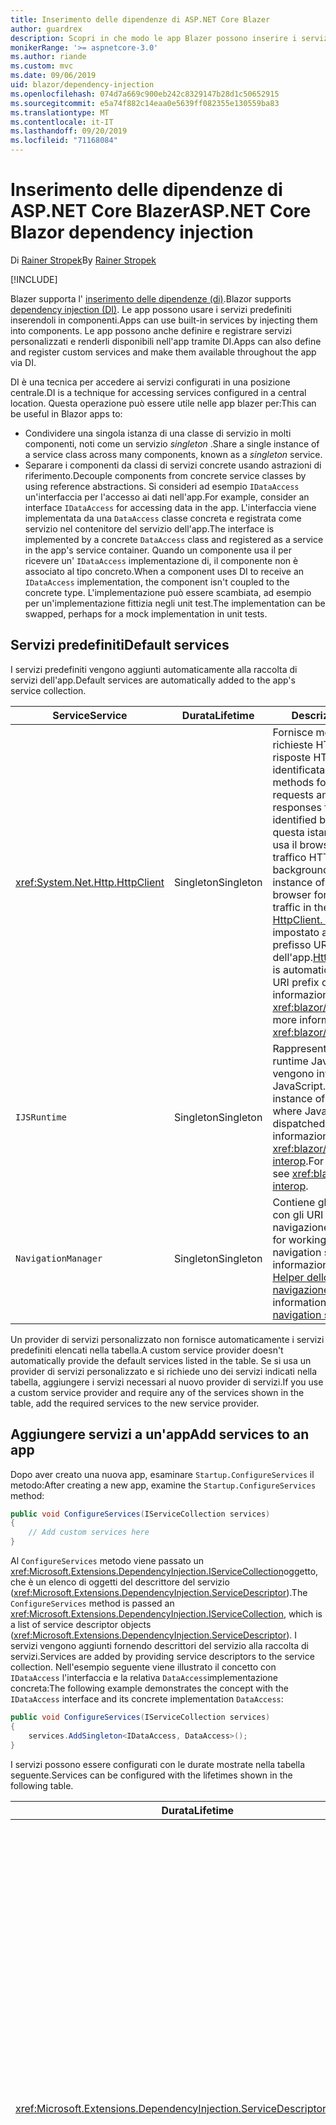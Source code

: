```yaml
---
title: Inserimento delle dipendenze di ASP.NET Core Blazer
author: guardrex
description: Scopri in che modo le app Blazer possono inserire i servizi nei componenti.
monikerRange: '>= aspnetcore-3.0'
ms.author: riande
ms.custom: mvc
ms.date: 09/06/2019
uid: blazor/dependency-injection
ms.openlocfilehash: 074d7a669c900eb242c8329147b28d1c50652915
ms.sourcegitcommit: e5a74f882c14eaa0e5639ff082355e130559ba83
ms.translationtype: MT
ms.contentlocale: it-IT
ms.lasthandoff: 09/20/2019
ms.locfileid: "71168084"
---
```

# <a name="aspnet-core-blazor-dependency-injection"></a><span data-ttu-id="54b9d-103">Inserimento delle dipendenze di ASP.NET Core Blazer</span><span class="sxs-lookup"><span data-stu-id="54b9d-103">ASP.NET Core Blazor dependency injection</span></span>

<span data-ttu-id="54b9d-104">Di [Rainer Stropek](https://www.timecockpit.com)</span><span class="sxs-lookup"><span data-stu-id="54b9d-104">By [Rainer Stropek](https://www.timecockpit.com)</span></span>

[!INCLUDE[](~/includes/blazorwasm-preview-notice.md)]

<span data-ttu-id="54b9d-105">Blazer supporta l' [inserimento delle dipendenze (di)](xref:fundamentals/dependency-injection).</span><span class="sxs-lookup"><span data-stu-id="54b9d-105">Blazor supports [dependency injection (DI)](xref:fundamentals/dependency-injection).</span></span> <span data-ttu-id="54b9d-106">Le app possono usare i servizi predefiniti inserendoli in componenti.</span><span class="sxs-lookup"><span data-stu-id="54b9d-106">Apps can use built-in services by injecting them into components.</span></span> <span data-ttu-id="54b9d-107">Le app possono anche definire e registrare servizi personalizzati e renderli disponibili nell'app tramite DI.</span><span class="sxs-lookup"><span data-stu-id="54b9d-107">Apps can also define and register custom services and make them available throughout the app via DI.</span></span>

<span data-ttu-id="54b9d-108">DI è una tecnica per accedere ai servizi configurati in una posizione centrale.</span><span class="sxs-lookup"><span data-stu-id="54b9d-108">DI is a technique for accessing services configured in a central location.</span></span> <span data-ttu-id="54b9d-109">Questa operazione può essere utile nelle app blazer per:</span><span class="sxs-lookup"><span data-stu-id="54b9d-109">This can be useful in Blazor apps to:</span></span>

* <span data-ttu-id="54b9d-110">Condividere una singola istanza di una classe di servizio in molti componenti, noti come un servizio *singleton* .</span><span class="sxs-lookup"><span data-stu-id="54b9d-110">Share a single instance of a service class across many components, known as a *singleton* service.</span></span>
* <span data-ttu-id="54b9d-111">Separare i componenti da classi di servizi concrete usando astrazioni di riferimento.</span><span class="sxs-lookup"><span data-stu-id="54b9d-111">Decouple components from concrete service classes by using reference abstractions.</span></span> <span data-ttu-id="54b9d-112">Si consideri ad esempio `IDataAccess` un'interfaccia per l'accesso ai dati nell'app.</span><span class="sxs-lookup"><span data-stu-id="54b9d-112">For example, consider an interface `IDataAccess` for accessing data in the app.</span></span> <span data-ttu-id="54b9d-113">L'interfaccia viene implementata da una `DataAccess` classe concreta e registrata come servizio nel contenitore del servizio dell'app.</span><span class="sxs-lookup"><span data-stu-id="54b9d-113">The interface is implemented by a concrete `DataAccess` class and registered as a service in the app's service container.</span></span> <span data-ttu-id="54b9d-114">Quando un componente usa il per ricevere un' `IDataAccess` implementazione di, il componente non è associato al tipo concreto.</span><span class="sxs-lookup"><span data-stu-id="54b9d-114">When a component uses DI to receive an `IDataAccess` implementation, the component isn't coupled to the concrete type.</span></span> <span data-ttu-id="54b9d-115">L'implementazione può essere scambiata, ad esempio per un'implementazione fittizia negli unit test.</span><span class="sxs-lookup"><span data-stu-id="54b9d-115">The implementation can be swapped, perhaps for a mock implementation in unit tests.</span></span>

## <a name="default-services"></a><span data-ttu-id="54b9d-116">Servizi predefiniti</span><span class="sxs-lookup"><span data-stu-id="54b9d-116">Default services</span></span>

<span data-ttu-id="54b9d-117">I servizi predefiniti vengono aggiunti automaticamente alla raccolta di servizi dell'app.</span><span class="sxs-lookup"><span data-stu-id="54b9d-117">Default services are automatically added to the app's service collection.</span></span>

| <span data-ttu-id="54b9d-118">Service</span><span class="sxs-lookup"><span data-stu-id="54b9d-118">Service</span></span> | <span data-ttu-id="54b9d-119">Durata</span><span class="sxs-lookup"><span data-stu-id="54b9d-119">Lifetime</span></span> | <span data-ttu-id="54b9d-120">Descrizione</span><span class="sxs-lookup"><span data-stu-id="54b9d-120">Description</span></span> |
| ------- | -------- | ----------- |
| <xref:System.Net.Http.HttpClient> | <span data-ttu-id="54b9d-121">Singleton</span><span class="sxs-lookup"><span data-stu-id="54b9d-121">Singleton</span></span> | <span data-ttu-id="54b9d-122">Fornisce metodi per l'invio di richieste HTTP e la ricezione di risposte HTTP da una risorsa identificata da un URI.</span><span class="sxs-lookup"><span data-stu-id="54b9d-122">Provides methods for sending HTTP requests and receiving HTTP responses from a resource identified by a URI.</span></span> <span data-ttu-id="54b9d-123">Si noti che questa istanza `HttpClient` di usa il browser per gestire il traffico HTTP in background.</span><span class="sxs-lookup"><span data-stu-id="54b9d-123">Note that this instance of `HttpClient` uses the browser for handling the HTTP traffic in the background.</span></span> <span data-ttu-id="54b9d-124">[HttpClient. BaseAddress](xref:System.Net.Http.HttpClient.BaseAddress) viene impostato automaticamente sul prefisso URI di base dell'app.</span><span class="sxs-lookup"><span data-stu-id="54b9d-124">[HttpClient.BaseAddress](xref:System.Net.Http.HttpClient.BaseAddress) is automatically set to the base URI prefix of the app.</span></span> <span data-ttu-id="54b9d-125">Per altre informazioni, vedere <xref:blazor/call-web-api>.</span><span class="sxs-lookup"><span data-stu-id="54b9d-125">For more information, see <xref:blazor/call-web-api>.</span></span> |
| `IJSRuntime` | <span data-ttu-id="54b9d-126">Singleton</span><span class="sxs-lookup"><span data-stu-id="54b9d-126">Singleton</span></span> | <span data-ttu-id="54b9d-127">Rappresenta un'istanza di un runtime JavaScript in cui vengono inviate le chiamate a JavaScript.</span><span class="sxs-lookup"><span data-stu-id="54b9d-127">Represents an instance of a JavaScript runtime where JavaScript calls are dispatched.</span></span> <span data-ttu-id="54b9d-128">Per altre informazioni, vedere <xref:blazor/javascript-interop>.</span><span class="sxs-lookup"><span data-stu-id="54b9d-128">For more information, see <xref:blazor/javascript-interop>.</span></span> |
| `NavigationManager` | <span data-ttu-id="54b9d-129">Singleton</span><span class="sxs-lookup"><span data-stu-id="54b9d-129">Singleton</span></span> | <span data-ttu-id="54b9d-130">Contiene gli helper per lavorare con gli URI e lo stato di navigazione.</span><span class="sxs-lookup"><span data-stu-id="54b9d-130">Contains helpers for working with URIs and navigation state.</span></span> <span data-ttu-id="54b9d-131">Per ulteriori informazioni, vedere [URI e Helper dello stato di navigazione](xref:blazor/routing#uri-and-navigation-state-helpers).</span><span class="sxs-lookup"><span data-stu-id="54b9d-131">For more information, see [URI and navigation state helpers](xref:blazor/routing#uri-and-navigation-state-helpers).</span></span> |

<span data-ttu-id="54b9d-132">Un provider di servizi personalizzato non fornisce automaticamente i servizi predefiniti elencati nella tabella.</span><span class="sxs-lookup"><span data-stu-id="54b9d-132">A custom service provider doesn't automatically provide the default services listed in the table.</span></span> <span data-ttu-id="54b9d-133">Se si usa un provider di servizi personalizzato e si richiede uno dei servizi indicati nella tabella, aggiungere i servizi necessari al nuovo provider di servizi.</span><span class="sxs-lookup"><span data-stu-id="54b9d-133">If you use a custom service provider and require any of the services shown in the table, add the required services to the new service provider.</span></span>

## <a name="add-services-to-an-app"></a><span data-ttu-id="54b9d-134">Aggiungere servizi a un'app</span><span class="sxs-lookup"><span data-stu-id="54b9d-134">Add services to an app</span></span>

<span data-ttu-id="54b9d-135">Dopo aver creato una nuova app, esaminare `Startup.ConfigureServices` il metodo:</span><span class="sxs-lookup"><span data-stu-id="54b9d-135">After creating a new app, examine the `Startup.ConfigureServices` method:</span></span>

```csharp
public void ConfigureServices(IServiceCollection services)
{
    // Add custom services here
}
```

<span data-ttu-id="54b9d-136">Al `ConfigureServices` metodo viene passato un <xref:Microsoft.Extensions.DependencyInjection.IServiceCollection>oggetto, che è un elenco di oggetti del descrittore del servizio (<xref:Microsoft.Extensions.DependencyInjection.ServiceDescriptor>).</span><span class="sxs-lookup"><span data-stu-id="54b9d-136">The `ConfigureServices` method is passed an <xref:Microsoft.Extensions.DependencyInjection.IServiceCollection>, which is a list of service descriptor objects (<xref:Microsoft.Extensions.DependencyInjection.ServiceDescriptor>).</span></span> <span data-ttu-id="54b9d-137">I servizi vengono aggiunti fornendo descrittori del servizio alla raccolta di servizi.</span><span class="sxs-lookup"><span data-stu-id="54b9d-137">Services are added by providing service descriptors to the service collection.</span></span> <span data-ttu-id="54b9d-138">Nell'esempio seguente viene illustrato il concetto con `IDataAccess` l'interfaccia e la relativa `DataAccess`implementazione concreta:</span><span class="sxs-lookup"><span data-stu-id="54b9d-138">The following example demonstrates the concept with the `IDataAccess` interface and its concrete implementation `DataAccess`:</span></span>

```csharp
public void ConfigureServices(IServiceCollection services)
{
    services.AddSingleton<IDataAccess, DataAccess>();
}
```

<span data-ttu-id="54b9d-139">I servizi possono essere configurati con le durate mostrate nella tabella seguente.</span><span class="sxs-lookup"><span data-stu-id="54b9d-139">Services can be configured with the lifetimes shown in the following table.</span></span>

| <span data-ttu-id="54b9d-140">Durata</span><span class="sxs-lookup"><span data-stu-id="54b9d-140">Lifetime</span></span> | <span data-ttu-id="54b9d-141">Descrizione</span><span class="sxs-lookup"><span data-stu-id="54b9d-141">Description</span></span> |
| -------- | ----------- |
| <xref:Microsoft.Extensions.DependencyInjection.ServiceDescriptor.Scoped*> | <span data-ttu-id="54b9d-142">Le app webassembly Blazer attualmente non dispongono di un concetto di ambiti di.</span><span class="sxs-lookup"><span data-stu-id="54b9d-142">Blazor WebAssembly apps don't currently have a concept of DI scopes.</span></span> <span data-ttu-id="54b9d-143">`Scoped`-i servizi registrati si `Singleton` comportano come servizi.</span><span class="sxs-lookup"><span data-stu-id="54b9d-143">`Scoped`-registered services behave like `Singleton` services.</span></span> <span data-ttu-id="54b9d-144">Tuttavia, il modello di hosting del server Blazer `Scoped` supporta il ciclo di vita.</span><span class="sxs-lookup"><span data-stu-id="54b9d-144">However, the Blazor Server hosting model supports the `Scoped` lifetime.</span></span> <span data-ttu-id="54b9d-145">Nelle app del server blazer, una registrazione del servizio con ambito ha come ambito la *connessione*.</span><span class="sxs-lookup"><span data-stu-id="54b9d-145">In Blazor Server apps, a scoped service registration is scoped to the *connection*.</span></span> <span data-ttu-id="54b9d-146">Per questo motivo, è preferibile usare i servizi con ambito per i servizi che devono avere come ambito l'utente corrente, anche se l'obiettivo corrente è eseguire sul lato client nel browser.</span><span class="sxs-lookup"><span data-stu-id="54b9d-146">For this reason, using scoped services is preferred for services that should be scoped to the current user, even if the current intent is to run client-side in the browser.</span></span> |
| <xref:Microsoft.Extensions.DependencyInjection.ServiceDescriptor.Singleton*> | <span data-ttu-id="54b9d-147">La creazione di una *singola istanza* del servizio.</span><span class="sxs-lookup"><span data-stu-id="54b9d-147">DI creates a *single instance* of the service.</span></span> <span data-ttu-id="54b9d-148">Tutti i componenti che richiedono `Singleton` un servizio ricevono un'istanza dello stesso servizio.</span><span class="sxs-lookup"><span data-stu-id="54b9d-148">All components requiring a `Singleton` service receive an instance of the same service.</span></span> |
| <xref:Microsoft.Extensions.DependencyInjection.ServiceDescriptor.Transient*> | <span data-ttu-id="54b9d-149">Ogni volta che un componente ottiene un'istanza di `Transient` un servizio dal contenitore del servizio, riceve una *nuova istanza* del servizio.</span><span class="sxs-lookup"><span data-stu-id="54b9d-149">Whenever a component obtains an instance of a `Transient` service from the service container, it receives a *new instance* of the service.</span></span> |

<span data-ttu-id="54b9d-150">Il sistema DI è basato sul sistema DI ASP.NET Core.</span><span class="sxs-lookup"><span data-stu-id="54b9d-150">The DI system is based on the DI system in ASP.NET Core.</span></span> <span data-ttu-id="54b9d-151">Per altre informazioni, vedere <xref:fundamentals/dependency-injection>.</span><span class="sxs-lookup"><span data-stu-id="54b9d-151">For more information, see <xref:fundamentals/dependency-injection>.</span></span>

## <a name="request-a-service-in-a-component"></a><span data-ttu-id="54b9d-152">Richiedere un servizio in un componente</span><span class="sxs-lookup"><span data-stu-id="54b9d-152">Request a service in a component</span></span>

<span data-ttu-id="54b9d-153">Una volta aggiunti i servizi alla raccolta di servizi, inserire i servizi nei componenti usando la [ \@direttiva Inject](xref:mvc/views/razor#inject) Razor.</span><span class="sxs-lookup"><span data-stu-id="54b9d-153">After services are added to the service collection, inject the services into the components using the [\@inject](xref:mvc/views/razor#inject) Razor directive.</span></span> <span data-ttu-id="54b9d-154">`@inject`dispone di due parametri:</span><span class="sxs-lookup"><span data-stu-id="54b9d-154">`@inject` has two parameters:</span></span>

* <span data-ttu-id="54b9d-155">Digitare &ndash; il tipo di servizio da inserire.</span><span class="sxs-lookup"><span data-stu-id="54b9d-155">Type &ndash; The type of the service to inject.</span></span>
* <span data-ttu-id="54b9d-156">Proprietà &ndash; nome della proprietà che riceve il servizio app inserito.</span><span class="sxs-lookup"><span data-stu-id="54b9d-156">Property &ndash; The name of the property receiving the injected app service.</span></span> <span data-ttu-id="54b9d-157">La proprietà non richiede la creazione manuale.</span><span class="sxs-lookup"><span data-stu-id="54b9d-157">The property doesn't require manual creation.</span></span> <span data-ttu-id="54b9d-158">Il compilatore crea la proprietà.</span><span class="sxs-lookup"><span data-stu-id="54b9d-158">The compiler creates the property.</span></span>

<span data-ttu-id="54b9d-159">Per altre informazioni, vedere <xref:mvc/views/dependency-injection>.</span><span class="sxs-lookup"><span data-stu-id="54b9d-159">For more information, see <xref:mvc/views/dependency-injection>.</span></span>

<span data-ttu-id="54b9d-160">Usare più `@inject` istruzioni per inserire servizi diversi.</span><span class="sxs-lookup"><span data-stu-id="54b9d-160">Use multiple `@inject` statements to inject different services.</span></span>

<span data-ttu-id="54b9d-161">Nell'esempio riportato di seguito viene illustrato come usare `@inject`.</span><span class="sxs-lookup"><span data-stu-id="54b9d-161">The following example shows how to use `@inject`.</span></span> <span data-ttu-id="54b9d-162">Il servizio che `Services.IDataAccess` implementa viene inserito nella proprietà `DataRepository`del componente.</span><span class="sxs-lookup"><span data-stu-id="54b9d-162">The service implementing `Services.IDataAccess` is injected into the component's property `DataRepository`.</span></span> <span data-ttu-id="54b9d-163">Si noti come il codice usa solo l' `IDataAccess` astrazione:</span><span class="sxs-lookup"><span data-stu-id="54b9d-163">Note how the code is only using the `IDataAccess` abstraction:</span></span>

[!code-cshtml[](dependency-injection/samples_snapshot/3.x/CustomerList.razor?highlight=2-3,23)]

<span data-ttu-id="54b9d-164">Internamente, la proprietà generata`DataRepository`() è decorata `InjectAttribute` con l'attributo.</span><span class="sxs-lookup"><span data-stu-id="54b9d-164">Internally, the generated property (`DataRepository`) is decorated with the `InjectAttribute` attribute.</span></span> <span data-ttu-id="54b9d-165">In genere, questo attributo non viene utilizzato direttamente.</span><span class="sxs-lookup"><span data-stu-id="54b9d-165">Typically, this attribute isn't used directly.</span></span> <span data-ttu-id="54b9d-166">Se è necessaria una classe base per i componenti e le proprietà inserite sono necessarie anche per la classe base, aggiungere `InjectAttribute`manualmente:</span><span class="sxs-lookup"><span data-stu-id="54b9d-166">If a base class is required for components and injected properties are also required for the base class, manually add the `InjectAttribute`:</span></span>

```csharp
public class ComponentBase : IComponent
{
    // DI works even if using the InjectAttribute in a component's base class.
    [Inject]
    protected IDataAccess DataRepository { get; set; }
    ...
}
```

<span data-ttu-id="54b9d-167">Nei componenti derivati dalla classe di base `@inject` , la direttiva non è obbligatoria.</span><span class="sxs-lookup"><span data-stu-id="54b9d-167">In components derived from the base class, the `@inject` directive isn't required.</span></span> <span data-ttu-id="54b9d-168">La `InjectAttribute` classe della classe base è sufficiente:</span><span class="sxs-lookup"><span data-stu-id="54b9d-168">The `InjectAttribute` of the base class is sufficient:</span></span>

```cshtml
@page "/demo"
@inherits ComponentBase

<h1>Demo Component</h1>
```

## <a name="use-di-in-services"></a><span data-ttu-id="54b9d-169">Usare l'inserimento DI dipendenze nei servizi</span><span class="sxs-lookup"><span data-stu-id="54b9d-169">Use DI in services</span></span>

<span data-ttu-id="54b9d-170">Servizi complessi potrebbe richiedere servizi aggiuntivi.</span><span class="sxs-lookup"><span data-stu-id="54b9d-170">Complex services might require additional services.</span></span> <span data-ttu-id="54b9d-171">Nell'esempio precedente, `DataAccess` potrebbe richiedere il `HttpClient` servizio predefinito.</span><span class="sxs-lookup"><span data-stu-id="54b9d-171">In the prior example, `DataAccess` might require the `HttpClient` default service.</span></span> <span data-ttu-id="54b9d-172">`@inject`(o) `InjectAttribute`non è disponibile per l'uso nei servizi.</span><span class="sxs-lookup"><span data-stu-id="54b9d-172">`@inject` (or the `InjectAttribute`) isn't available for use in services.</span></span> <span data-ttu-id="54b9d-173">È necessario usare invece l' *inserimento del costruttore* .</span><span class="sxs-lookup"><span data-stu-id="54b9d-173">*Constructor injection* must be used instead.</span></span> <span data-ttu-id="54b9d-174">I servizi necessari vengono aggiunti aggiungendo parametri al costruttore del servizio.</span><span class="sxs-lookup"><span data-stu-id="54b9d-174">Required services are added by adding parameters to the service's constructor.</span></span> <span data-ttu-id="54b9d-175">Quando si crea il servizio, vengono riconosciuti i servizi richiesti nel costruttore e forniti DI conseguenza.</span><span class="sxs-lookup"><span data-stu-id="54b9d-175">When DI creates the service, it recognizes the services it requires in the constructor and provides them accordingly.</span></span>

```csharp
public class DataAccess : IDataAccess
{
    // The constructor receives an HttpClient via dependency
    // injection. HttpClient is a default service.
    public DataAccess(HttpClient client)
    {
        ...
    }
}
```

<span data-ttu-id="54b9d-176">Prerequisiti per l'inserimento del costruttore:</span><span class="sxs-lookup"><span data-stu-id="54b9d-176">Prerequisites for constructor injection:</span></span>

* <span data-ttu-id="54b9d-177">È necessario che esista un costruttore i cui argomenti possono essere tutti soddisfatti da DI.</span><span class="sxs-lookup"><span data-stu-id="54b9d-177">One constructor must exist whose arguments can all be fulfilled by DI.</span></span> <span data-ttu-id="54b9d-178">Sono consentiti parametri aggiuntivi non analizzati da DI se specificano i valori predefiniti.</span><span class="sxs-lookup"><span data-stu-id="54b9d-178">Additional parameters not covered by DI are allowed if they specify default values.</span></span>
* <span data-ttu-id="54b9d-179">Il costruttore applicabile deve essere *pubblico*.</span><span class="sxs-lookup"><span data-stu-id="54b9d-179">The applicable constructor must be *public*.</span></span>
* <span data-ttu-id="54b9d-180">È necessario che esista un costruttore applicabile.</span><span class="sxs-lookup"><span data-stu-id="54b9d-180">One applicable constructor must exist.</span></span> <span data-ttu-id="54b9d-181">In caso di ambiguità, viene generata un'eccezione.</span><span class="sxs-lookup"><span data-stu-id="54b9d-181">In case of an ambiguity, DI throws an exception.</span></span>

## <a name="utility-base-component-classes-to-manage-a-di-scope"></a><span data-ttu-id="54b9d-182">Classi di componenti di base dell'utilità per gestire un ambito DI</span><span class="sxs-lookup"><span data-stu-id="54b9d-182">Utility base component classes to manage a DI scope</span></span>

<span data-ttu-id="54b9d-183">Nelle app ASP.NET Core, i servizi con ambito hanno in genere come ambito la richiesta corrente.</span><span class="sxs-lookup"><span data-stu-id="54b9d-183">In ASP.NET Core apps, scoped services are typically scoped to the current request.</span></span> <span data-ttu-id="54b9d-184">Al termine della richiesta, tutti i servizi con ambito o temporaneo vengono eliminati dal sistema DI.</span><span class="sxs-lookup"><span data-stu-id="54b9d-184">After the request completes, any scoped or transient services are disposed by the DI system.</span></span> <span data-ttu-id="54b9d-185">Nelle app del server blazer, l'ambito della richiesta dura per la durata della connessione client, che può comportare un tempo di permanenza dei servizi temporanei e con ambito più lungo del previsto.</span><span class="sxs-lookup"><span data-stu-id="54b9d-185">In Blazor Server apps, the request scope lasts for the duration of the client connection, which can result in transient and scoped services living much longer than expected.</span></span>

<span data-ttu-id="54b9d-186">Per definire l'ambito dei servizi per la durata di un componente, `OwningComponentBase` può `OwningComponentBase<TService>` usare le classi di base e.</span><span class="sxs-lookup"><span data-stu-id="54b9d-186">To scope services to the lifetime of a component, can use the `OwningComponentBase` and `OwningComponentBase<TService>` base classes.</span></span> <span data-ttu-id="54b9d-187">Queste classi di base espongono una `ScopedServices` proprietà di tipo `IServiceProvider` che risolve i servizi che hanno come ambito la durata del componente.</span><span class="sxs-lookup"><span data-stu-id="54b9d-187">These base classes expose a `ScopedServices` property of type `IServiceProvider` that resolve services that are scoped to the lifetime of the component.</span></span> <span data-ttu-id="54b9d-188">Per creare un componente che eredita da una classe di base in Razor, usare `@inherits` la direttiva.</span><span class="sxs-lookup"><span data-stu-id="54b9d-188">To author a component that inherits from a base class in Razor, use the `@inherits` directive.</span></span>

```cshtml
@page "/users"
@attribute [Authorize]
@inherits OwningComponentBase<Data.ApplicationDbContext>

<h1>Users (@Service.Users.Count())</h1>
<ul>
    @foreach (var user in Service.Users)
    {
        <li>@user.UserName</li>
    }
</ul>
```

> [!NOTE]
> <span data-ttu-id="54b9d-189">I servizi inseriti nel componente usando `@inject` `InjectAttribute` o non vengono creati nell'ambito del componente e sono associati all'ambito della richiesta.</span><span class="sxs-lookup"><span data-stu-id="54b9d-189">Services injected into the component using `@inject` or the `InjectAttribute` aren't created in the component's scope and are tied to the request scope.</span></span>

## <a name="additional-resources"></a><span data-ttu-id="54b9d-190">Risorse aggiuntive</span><span class="sxs-lookup"><span data-stu-id="54b9d-190">Additional resources</span></span>

* <xref:fundamentals/dependency-injection>
* <xref:mvc/views/dependency-injection>
